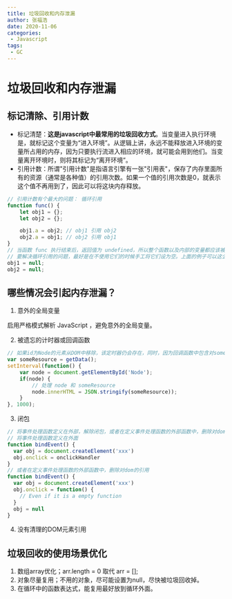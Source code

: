 ```yaml
---
title: 垃圾回收和内存泄漏
author: 张福浩
date: 2020-11-06
categories:
 - Javascript
tags:
 - GC
---
```


# 垃圾回收和内存泄漏

## 标记清除、引用计数

- 标记清楚：**这是javascript中最常用的垃圾回收方式**。当变量进入执行环境是，就标记这个变量为“进入环境”。从逻辑上讲，永远不能释放进入环境的变量所占用的内存，因为只要执行流进入相应的环境，就可能会用到他们。当变量离开环境时，则将其标记为“离开环境”。
- 引用计数：所谓"引用计数"是指语言引擎有一张"引用表"，保存了内存里面所有的资源（通常是各种值）的引用次数。如果一个值的引用次数是0，就表示这个值不再用到了，因此可以将这块内存释放。

```js
// 引用计数有个最大的问题： 循环引用
function func() {
    let obj1 = {};
    let obj2 = {};

    obj1.a = obj2; // obj1 引用 obj2
    obj2.a = obj1; // obj2 引用 obj1
}
// 当函数 func 执行结束后，返回值为 undefined，所以整个函数以及内部的变量都应该被回收，但根据引用计数方法，obj1 和 obj2 的引用次数都不为 0，所以他们不会被回收。
// 要解决循环引用的问题，最好是在不使用它们的时候手工将它们设为空。上面的例子可以这么做：
obj1 = null;
obj2 = null;
```


## 哪些情况会引起内存泄漏？

1. 意外的全局变量 

启用严格模式解析 JavaScript ，避免意外的全局变量。

2. 被遗忘的计时器或回调函数

```js
// 如果id为Node的元素从DOM中移除，该定时器仍会存在，同时，因为回调函数中包含对someResource的引用，定时器外面的someResource也不会被释放。
var someResource = getData();
setInterval(function() {
    var node = document.getElementById('Node');
    if(node) {
        // 处理 node 和 someResource
        node.innerHTML = JSON.stringify(someResource));
    }
}, 1000);
```

3. 闭包

```js
// 将事件处理函数定义在外部，解除闭包，或者在定义事件处理函数的外部函数中，删除对dom的引用。
// 将事件处理函数定义在外面
function bindEvent() {
  var obj = document.createElement('xxx')
  obj.onclick = onclickHandler
}
// 或者在定义事件处理函数的外部函数中，删除对dom的引用
function bindEvent() {
  var obj = document.createElement('xxx')
  obj.onclick = function() {
    // Even if it is a empty function
  }
  obj = null
}
```

4. 没有清理的DOM元素引用

## 垃圾回收的使用场景优化

1. 数组array优化；arr.length = 0 取代 arr = [];
2. 对象尽量复用；不用的对象，尽可能设置为null，尽快被垃圾回收掉。
3. 在循环中的函数表达式，能复用最好放到循环外面。
